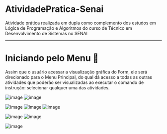 # AtividadePratica-Senai

Atividade prática realizada em dupla como complemento dos estudos em Lógica de Programação e Algoritmos do curso de Técnico em Desenvolvimento de Sistemas no SENAI 
<hr>

# Iniciando pelo Menu 🚂
Assim que o usuário acessar a visualização gráfica do Form, ele será direcionado para o Menu Principal, do qual dá acesso a todas as outras atividades que poderão ser visualizadas ao executar o comando de instrução: selecionar qualquer uma das atividades.

![image](https://github.com/user-attachments/assets/da00298e-5786-4981-9bd7-24c3d6b3a8f8)
![image](https://github.com/user-attachments/assets/6c8e8464-cda1-4819-9925-6859dfba49af)

![image](https://github.com/user-attachments/assets/c12f9514-6955-49ee-8593-698ec99c743b)
![image](https://github.com/user-attachments/assets/007d1dae-2484-4cb3-afc3-cba8b2b71b42)
![image](https://github.com/user-attachments/assets/06beae21-8c70-4a6e-926c-80250f375e8b)


![image](https://github.com/user-attachments/assets/e8042eec-285f-495b-a9bb-d63653bdde9e)
![image](https://github.com/user-attachments/assets/b724ae6a-75d3-4fe0-9847-7783cf4eaa14)

![image](https://github.com/user-attachments/assets/41ce5109-7468-482f-a3cd-43594f4a2bf5)









